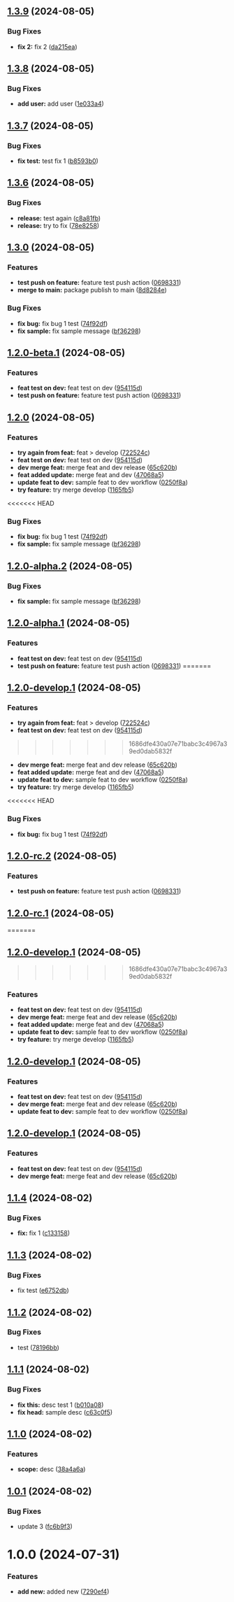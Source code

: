 ## [1.3.9](https://github.com/rontea/theme_wf/compare/1.3.8...1.3.9) (2024-08-05)

### Bug Fixes

* **fix 2:** fix 2 ([da215ea](https://github.com/rontea/theme_wf/commit/da215eaa0116653fc4517f5258e46712d41cf5cf))

## [1.3.8](https://github.com/rontea/theme_wf/compare/1.3.7...1.3.8) (2024-08-05)

### Bug Fixes

* **add user:** add user ([1e033a4](https://github.com/rontea/theme_wf/commit/1e033a4e435e76aa0d001339e920f810ad1fabc1))

## [1.3.7](https://github.com/rontea/theme_wf/compare/1.3.6...1.3.7) (2024-08-05)

### Bug Fixes

* **fix test:** test fix 1 ([b8593b0](https://github.com/rontea/theme_wf/commit/b8593b0591db4a6e14f03ee9f829ed11b6648e1f))

## [1.3.6](https://github.com/rontea/theme_wf/compare/1.3.5...1.3.6) (2024-08-05)

### Bug Fixes

* **release:** test again ([c8a81fb](https://github.com/rontea/theme_wf/commit/c8a81fbda0880746017e1093220714dbfafa3a75))
* **release:** try to fix ([78e8258](https://github.com/rontea/theme_wf/commit/78e825866fedb5c02a9e845ed64a192a11422c5e))

## [1.3.0](https://github.com/rontea/theme_wf/compare/1.2.0...1.3.0) (2024-08-05)

### Features

* **test push on feature:** feature test push action ([0698331](https://github.com/rontea/theme_wf/commit/069833178f004231e590aa76bec4f74f241bce5d))
* **merge to main:** package publish to main ([8d8284e](https://github.com/rontea/theme_wf/commit/8d8284ec183dc9276d50654be7abc927e0ba2b22))

### Bug Fixes

* **fix bug:** fix bug 1 test ([74f92df](https://github.com/rontea/theme_wf/commit/74f92dfdc8cbc92a9a7573b1b51eed2d1825c728))
* **fix sample:** fix sample message ([bf36298](https://github.com/rontea/theme_wf/commit/bf36298a75bb72d0e4b0371846207d23254aa8c8))

## [1.2.0-beta.1](https://github.com/rontea/theme_wf/compare/1.1.4...1.2.0-beta.1) (2024-08-05)

### Features

* **feat test on dev:** feat test on dev ([954115d](https://github.com/rontea/theme_wf/commit/954115db7242aab7e2b6dbe41ee37a31bcec2a57))
* **test push on feature:** feature test push action ([0698331](https://github.com/rontea/theme_wf/commit/069833178f004231e590aa76bec4f74f241bce5d))
## [1.2.0](https://github.com/rontea/theme_wf/compare/1.1.4...1.2.0) (2024-08-05)

### Features

* **try again from feat:** feat > develop ([722524c](https://github.com/rontea/theme_wf/commit/722524cd7331ca33e1fda694c862850fb71cb1eb))
* **feat test on dev:** feat test on dev ([954115d](https://github.com/rontea/theme_wf/commit/954115db7242aab7e2b6dbe41ee37a31bcec2a57))
* **dev merge feat:** merge feat and dev release ([65c620b](https://github.com/rontea/theme_wf/commit/65c620b2010f33d847cd19041b62dc71b2404087))
* **feat added update:** merge feat and dev ([47068a5](https://github.com/rontea/theme_wf/commit/47068a50448c1d671cc59cb169dc008b3bf5f3c1))
* **update feat to dev:** sample feat to dev workflow ([0250f8a](https://github.com/rontea/theme_wf/commit/0250f8a83c198aca4f37f396928386be8263129c))
* **try feature:** try merge develop ([1165fb5](https://github.com/rontea/theme_wf/commit/1165fb5d0f20b065a7495771d823cac56b98dca4))

<<<<<<< HEAD
### Bug Fixes

* **fix bug:** fix bug 1 test ([74f92df](https://github.com/rontea/theme_wf/commit/74f92dfdc8cbc92a9a7573b1b51eed2d1825c728))
* **fix sample:** fix sample message ([bf36298](https://github.com/rontea/theme_wf/commit/bf36298a75bb72d0e4b0371846207d23254aa8c8))

## [1.2.0-alpha.2](https://github.com/rontea/theme_wf/compare/1.2.0-alpha.1...1.2.0-alpha.2) (2024-08-05)

### Bug Fixes

* **fix sample:** fix sample message ([bf36298](https://github.com/rontea/theme_wf/commit/bf36298a75bb72d0e4b0371846207d23254aa8c8))

## [1.2.0-alpha.1](https://github.com/rontea/theme_wf/compare/1.1.4...1.2.0-alpha.1) (2024-08-05)

### Features

* **feat test on dev:** feat test on dev ([954115d](https://github.com/rontea/theme_wf/commit/954115db7242aab7e2b6dbe41ee37a31bcec2a57))
* **test push on feature:** feature test push action ([0698331](https://github.com/rontea/theme_wf/commit/069833178f004231e590aa76bec4f74f241bce5d))
=======
## [1.2.0-develop.1](https://github.com/rontea/theme_wf/compare/1.1.4...1.2.0-develop.1) (2024-08-05)

### Features

* **try again from feat:** feat > develop ([722524c](https://github.com/rontea/theme_wf/commit/722524cd7331ca33e1fda694c862850fb71cb1eb))
* **feat test on dev:** feat test on dev ([954115d](https://github.com/rontea/theme_wf/commit/954115db7242aab7e2b6dbe41ee37a31bcec2a57))
>>>>>>> 1686dfe430a07e71babc3c4967a39ed0dab5832f
* **dev merge feat:** merge feat and dev release ([65c620b](https://github.com/rontea/theme_wf/commit/65c620b2010f33d847cd19041b62dc71b2404087))
* **feat added update:** merge feat and dev ([47068a5](https://github.com/rontea/theme_wf/commit/47068a50448c1d671cc59cb169dc008b3bf5f3c1))
* **update feat to dev:** sample feat to dev workflow ([0250f8a](https://github.com/rontea/theme_wf/commit/0250f8a83c198aca4f37f396928386be8263129c))
* **try feature:** try merge develop ([1165fb5](https://github.com/rontea/theme_wf/commit/1165fb5d0f20b065a7495771d823cac56b98dca4))

<<<<<<< HEAD
### Bug Fixes

* **fix bug:** fix bug 1 test ([74f92df](https://github.com/rontea/theme_wf/commit/74f92dfdc8cbc92a9a7573b1b51eed2d1825c728))

## [1.2.0-rc.2](https://github.com/rontea/theme_wf/compare/1.2.0-rc.1...1.2.0-rc.2) (2024-08-05)

### Features

* **test push on feature:** feature test push action ([0698331](https://github.com/rontea/theme_wf/commit/069833178f004231e590aa76bec4f74f241bce5d))

## [1.2.0-rc.1](https://github.com/rontea/theme_wf/compare/1.1.4...1.2.0-rc.1) (2024-08-05)
=======
## [1.2.0-develop.1](https://github.com/rontea/theme_wf/compare/1.1.4...1.2.0-develop.1) (2024-08-05)
>>>>>>> 1686dfe430a07e71babc3c4967a39ed0dab5832f

### Features

* **feat test on dev:** feat test on dev ([954115d](https://github.com/rontea/theme_wf/commit/954115db7242aab7e2b6dbe41ee37a31bcec2a57))
* **dev merge feat:** merge feat and dev release ([65c620b](https://github.com/rontea/theme_wf/commit/65c620b2010f33d847cd19041b62dc71b2404087))
* **feat added update:** merge feat and dev ([47068a5](https://github.com/rontea/theme_wf/commit/47068a50448c1d671cc59cb169dc008b3bf5f3c1))
* **update feat to dev:** sample feat to dev workflow ([0250f8a](https://github.com/rontea/theme_wf/commit/0250f8a83c198aca4f37f396928386be8263129c))
* **try feature:** try merge develop ([1165fb5](https://github.com/rontea/theme_wf/commit/1165fb5d0f20b065a7495771d823cac56b98dca4))

## [1.2.0-develop.1](https://github.com/rontea/theme_wf/compare/1.1.4...1.2.0-develop.1) (2024-08-05)

### Features

* **feat test on dev:** feat test on dev ([954115d](https://github.com/rontea/theme_wf/commit/954115db7242aab7e2b6dbe41ee37a31bcec2a57))
* **dev merge feat:** merge feat and dev release ([65c620b](https://github.com/rontea/theme_wf/commit/65c620b2010f33d847cd19041b62dc71b2404087))
* **update feat to dev:** sample feat to dev workflow ([0250f8a](https://github.com/rontea/theme_wf/commit/0250f8a83c198aca4f37f396928386be8263129c))

## [1.2.0-develop.1](https://github.com/rontea/theme_wf/compare/1.1.4...1.2.0-develop.1) (2024-08-05)

### Features

* **feat test on dev:** feat test on dev ([954115d](https://github.com/rontea/theme_wf/commit/954115db7242aab7e2b6dbe41ee37a31bcec2a57))
* **dev merge feat:** merge feat and dev release ([65c620b](https://github.com/rontea/theme_wf/commit/65c620b2010f33d847cd19041b62dc71b2404087))

## [1.1.4](https://github.com/rontea/theme_wf/compare/1.1.3...1.1.4) (2024-08-02)

### Bug Fixes

* **fix:** fix 1 ([c133158](https://github.com/rontea/theme_wf/commit/c133158c002138ed42cc76bea0d07e1cb397acd2))

## [1.1.3](https://github.com/rontea/theme_wf/compare/1.1.2...1.1.3) (2024-08-02)

### Bug Fixes

* fix test ([e6752db](https://github.com/rontea/theme_wf/commit/e6752db7ca57a697dd682f90c0e0a5e2e6a1a9de))

## [1.1.2](https://github.com/rontea/theme_wf/compare/1.1.1...1.1.2) (2024-08-02)

### Bug Fixes

* test ([78196bb](https://github.com/rontea/theme_wf/commit/78196bb221f607846c3d3afe5968d8f830fd933f))

## [1.1.1](https://github.com/rontea/theme_wf/compare/1.1.0...1.1.1) (2024-08-02)

### Bug Fixes

* **fix this:** desc test 1 ([b010a08](https://github.com/rontea/theme_wf/commit/b010a0862d43a9c2212bf5e95d8309206470facb))
* **fix head:** sample desc ([c63c0f5](https://github.com/rontea/theme_wf/commit/c63c0f597d98ade50da5f93b41f4fb9132d5b444))

## [1.1.0](https://github.com/rontea/theme_wf/compare/1.0.1...1.1.0) (2024-08-02)

### Features

* **scope:** desc ([38a4a6a](https://github.com/rontea/theme_wf/commit/38a4a6af6b47d766b003ad9c444fa219a5ef895d))

## [1.0.1](https://github.com/rontea/theme_wf/compare/v1.0.0...1.0.1) (2024-08-02)

### Bug Fixes

* update 3 ([fc6b9f3](https://github.com/rontea/theme_wf/commit/fc6b9f3eb312831f018d446ce6227bfec1857afa))

# 1.0.0 (2024-07-31)


### Features

* **add new:** added new ([7290ef4](https://github.com/rontea/theme_wf/commit/7290ef4a65453a0f8d50c4040460359816d85342))
